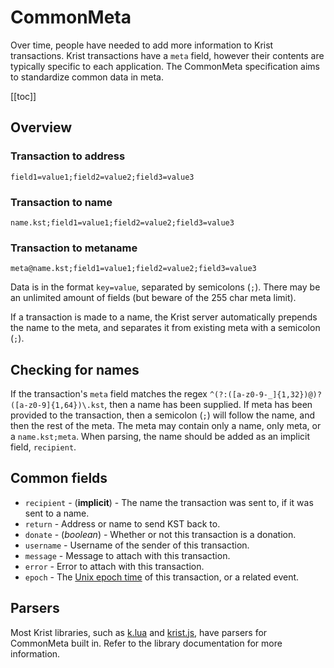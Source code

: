 # CommonMeta

Over time, people have needed to add more information to Krist transactions. Krist transactions have a `meta` field, 
however their contents are typically specific to each application. The CommonMeta specification aims to standardize 
common data in meta.

[[toc]]

## Overview

### Transaction to address
```
field1=value1;field2=value2;field3=value3
```

### Transaction to name
```
name.kst;field1=value1;field2=value2;field3=value3
```

### Transaction to metaname
```
meta@name.kst;field1=value1;field2=value2;field3=value3
```

Data is in the format `key=value`, separated by semicolons (`;`). There may be an unlimited amount of fields (but beware 
of the 255 char meta limit).

If a transaction is made to a name, the Krist server automatically prepends the name to the meta, and separates it from 
existing meta with a semicolon (`;`).

## Checking for names

If the transaction's `meta` field matches the regex `^(?:([a-z0-9-_]{1,32})@)?([a-z0-9]{1,64})\.kst`, then a name has 
been supplied. If meta has been provided to the transaction, then a semicolon (`;`) will follow the name, and then the 
rest of the meta. The meta may contain only a name, only meta, or a `name.kst;meta`. When parsing, the name should be 
added as an implicit field, `recipient`.

## Common fields

- `recipient` - (**implicit**) - The name the transaction was sent to, if it was sent to a name.
- `return` - Address or name to send KST back to.
- `donate` - (*boolean*) - Whether or not this transaction is a donation.
- `username` - Username of the sender of this transaction.
- `message` - Message to attach with this transaction.
- `error` - Error to attach with this transaction.
- `epoch` - The [Unix epoch time](https://en.wikipedia.org/wiki/Unix_time) of this transaction, or a related event.

## Parsers

Most Krist libraries, such as [k.lua](./libraries/k-lua.md) and [krist.js](./libraries/krist-js.md), have parsers for
CommonMeta built in. Refer to the library documentation for more information.

